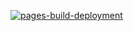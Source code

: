 [![pages-build-deployment](https://github.com/SauravMaheshkar/sauravmaheshkar.github.io/actions/workflows/pages/pages-build-deployment/badge.svg)](https://github.com/SauravMaheshkar/sauravmaheshkar.github.io/actions/workflows/pages/pages-build-deployment)
